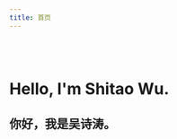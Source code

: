 ```yaml
---
title: 首页
---
```


<style type="text/css">
.home {
  text-align: center;
}
.home h1 {
  font-size: 3em;
}
.home h2 {
  margin-bottom: 4em;
}
.home ul {
  margin-left: -4em;
}
.home ul li {
  display: inline-block;
  margin-left: 4em;
}
</style>

<br><br>

<h1 class="title">Hello, I'm Shitao Wu.</h1>

<h2>你好，我是吴诗涛。</h2>
